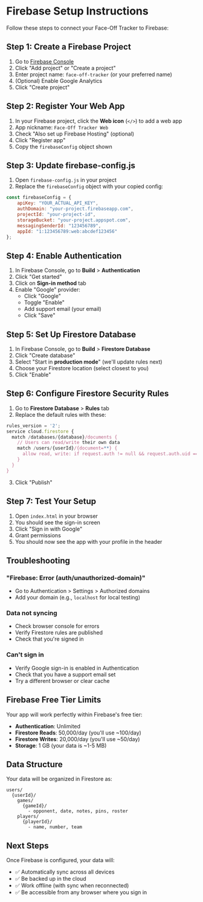 # Firebase Setup Instructions

Follow these steps to connect your Face-Off Tracker to Firebase:

## Step 1: Create a Firebase Project

1. Go to [Firebase Console](https://console.firebase.google.com/)
2. Click "Add project" or "Create a project"
3. Enter project name: `face-off-tracker` (or your preferred name)
4. (Optional) Enable Google Analytics
5. Click "Create project"

## Step 2: Register Your Web App

1. In your Firebase project, click the **Web icon** (`</>`) to add a web app
2. App nickname: `Face-Off Tracker Web`
3. Check "Also set up Firebase Hosting" (optional)
4. Click "Register app"
5. Copy the `firebaseConfig` object shown

## Step 3: Update firebase-config.js

1. Open `firebase-config.js` in your project
2. Replace the `firebaseConfig` object with your copied config:

```javascript
const firebaseConfig = {
    apiKey: "YOUR_ACTUAL_API_KEY",
    authDomain: "your-project.firebaseapp.com",
    projectId: "your-project-id",
    storageBucket: "your-project.appspot.com",
    messagingSenderId: "123456789",
    appId: "1:123456789:web:abcdef123456"
};
```

## Step 4: Enable Authentication

1. In Firebase Console, go to **Build** > **Authentication**
2. Click "Get started"
3. Click on **Sign-in method** tab
4. Enable "Google" provider:
   - Click "Google"
   - Toggle "Enable"
   - Add support email (your email)
   - Click "Save"

## Step 5: Set Up Firestore Database

1. In Firebase Console, go to **Build** > **Firestore Database**
2. Click "Create database"
3. Select "Start in **production mode**" (we'll update rules next)
4. Choose your Firestore location (select closest to you)
5. Click "Enable"

## Step 6: Configure Firestore Security Rules

1. Go to **Firestore Database** > **Rules** tab
2. Replace the default rules with these:

```javascript
rules_version = '2';
service cloud.firestore {
  match /databases/{database}/documents {
    // Users can read/write their own data
    match /users/{userId}/{document=**} {
      allow read, write: if request.auth != null && request.auth.uid == userId;
    }
  }
}
```

3. Click "Publish"

## Step 7: Test Your Setup

1. Open `index.html` in your browser
2. You should see the sign-in screen
3. Click "Sign in with Google"
4. Grant permissions
5. You should now see the app with your profile in the header

## Troubleshooting

### "Firebase: Error (auth/unauthorized-domain)"
- Go to Authentication > Settings > Authorized domains
- Add your domain (e.g., `localhost` for local testing)

### Data not syncing
- Check browser console for errors
- Verify Firestore rules are published
- Check that you're signed in

### Can't sign in
- Verify Google sign-in is enabled in Authentication
- Check that you have a support email set
- Try a different browser or clear cache

## Firebase Free Tier Limits

Your app will work perfectly within Firebase's free tier:
- **Authentication**: Unlimited
- **Firestore Reads**: 50,000/day (you'll use ~100/day)
- **Firestore Writes**: 20,000/day (you'll use ~50/day)
- **Storage**: 1 GB (your data is ~1-5 MB)

## Data Structure

Your data will be organized in Firestore as:
```
users/
  {userId}/
    games/
      {gameId}/
        - opponent, date, notes, pins, roster
    players/
      {playerId}/
        - name, number, team
```

## Next Steps

Once Firebase is configured, your data will:
- ✅ Automatically sync across all devices
- ✅ Be backed up in the cloud
- ✅ Work offline (with sync when reconnected)
- ✅ Be accessible from any browser where you sign in

